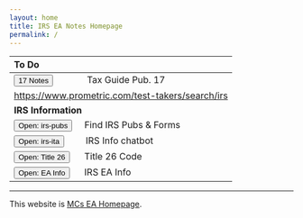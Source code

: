 ```yaml
---
layout: home
title: IRS EA Notes Homepage
permalink: /
---
```


<script>
function button1() { window.open("https://www.irs.gov/tax-professionals/enrolled-agents"); }
function button2() { window.open("https://www.irs.gov/forms-pubs"); }
function button3() { window.open("https://www.irs.gov/help/ita"); }
function button4() { window.open("https://www.govinfo.gov/content/pkg/USCODE-2021-title26/html/USCODE-2021-title26-subtitleA-chap1-subchapN.htm"); }
function button5() { window.open("/irs.ea/pages/001-pub17.tax.guide/"); }
</script>

|**To Do**|
|:-|
| <button onclick="button5()">17 Notes</button> &nbsp;&nbsp;&nbsp;&nbsp;&nbsp;&nbsp;&nbsp;&nbsp;&nbsp;&nbsp;&nbsp;&nbsp;&nbsp;Tax Guide Pub. 17 |
|https://www.prometric.com/test-takers/search/irs|
| **IRS Information** |
| <button onclick="button2()">Open: irs-pubs</button> &nbsp;&nbsp;&nbsp; Find IRS Pubs & Forms|
| <button onclick="button3()">Open: irs-ita</button> &nbsp;&nbsp;&nbsp;&nbsp;&nbsp;&nbsp;&nbsp;&nbsp;IRS Info chatbot|
| <button onclick="button4()">Open: Title 26</button> &nbsp;&nbsp;&nbsp;&nbsp;&nbsp;Title 26 Code |
| <button onclick="button1()">Open: EA Info</button> &nbsp;&nbsp;&nbsp;&nbsp;&nbsp;IRS EA Info |

---

This website is [MCs EA Homepage](https://mcc-us.github.io/ea/).